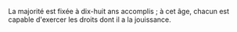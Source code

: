  
 La majorité est fixée à dix-huit ans accomplis ; à cet âge, chacun est capable d'exercer les droits dont il a la jouissance.  

  
